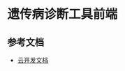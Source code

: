 # 遗传病诊断工具前端


## 参考文档

- [云开发文档](https://developers.weixin.qq.com/miniprogram/dev/wxcloud/basis/getting-started.html)

